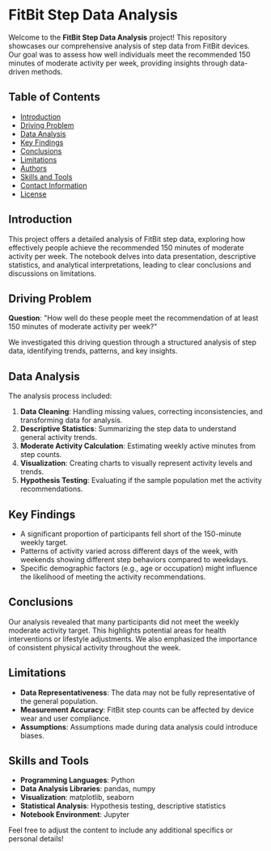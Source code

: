 # FitBit Step Data Analysis

Welcome to the **FitBit Step Data Analysis** project! This repository showcases our comprehensive analysis of step data from FitBit devices. Our goal was to assess how well individuals meet the recommended 150 minutes of moderate activity per week, providing insights through data-driven methods.

## Table of Contents

- [Introduction](#introduction)
- [Driving Problem](#driving-problem)
- [Data Analysis](#data-analysis)
- [Key Findings](#key-findings)
- [Conclusions](#conclusions)
- [Limitations](#limitations)
- [Authors](#authors)
- [Skills and Tools](#skills-and-tools)
- [Contact Information](#contact-information)
- [License](#license)

## Introduction

This project offers a detailed analysis of FitBit step data, exploring how effectively people achieve the recommended 150 minutes of moderate activity per week. The notebook delves into data presentation, descriptive statistics, and analytical interpretations, leading to clear conclusions and discussions on limitations.

## Driving Problem

**Question**: "How well do these people meet the recommendation of at least 150 minutes of moderate activity per week?"

We investigated this driving question through a structured analysis of step data, identifying trends, patterns, and key insights.

## Data Analysis

The analysis process included:

1. **Data Cleaning**: Handling missing values, correcting inconsistencies, and transforming data for analysis.
2. **Descriptive Statistics**: Summarizing the step data to understand general activity trends.
3. **Moderate Activity Calculation**: Estimating weekly active minutes from step counts.
4. **Visualization**: Creating charts to visually represent activity levels and trends.
5. **Hypothesis Testing**: Evaluating if the sample population met the activity recommendations.

## Key Findings

- A significant proportion of participants fell short of the 150-minute weekly target.
- Patterns of activity varied across different days of the week, with weekends showing different step behaviors compared to weekdays.
- Specific demographic factors (e.g., age or occupation) might influence the likelihood of meeting the activity recommendations.

## Conclusions

Our analysis revealed that many participants did not meet the weekly moderate activity target. This highlights potential areas for health interventions or lifestyle adjustments. We also emphasized the importance of consistent physical activity throughout the week.

## Limitations

- **Data Representativeness**: The data may not be fully representative of the general population.
- **Measurement Accuracy**: FitBit step counts can be affected by device wear and user compliance.
- **Assumptions**: Assumptions made during data analysis could introduce biases.
  
## Skills and Tools

- **Programming Languages**: Python
- **Data Analysis Libraries**: pandas, numpy
- **Visualization**: matplotlib, seaborn
- **Statistical Analysis**: Hypothesis testing, descriptive statistics
- **Notebook Environment**: Jupyter


Feel free to adjust the content to include any additional specifics or personal details!
